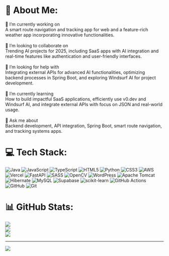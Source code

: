 # 💫 About Me:
🔭 I’m currently working on<br>A smart route navigation and tracking app for web  and a feature-rich weather app incorporating innovative functionalities.<br><br>🎉 I’m looking to collaborate on<br>Trending AI projects for 2025, including SaaS apps with AI integration and real-time features like authentication and user-friendly interfaces.<br><br>🤝 I’m looking for help with<br>Integrating external APIs for advanced AI functionalities, optimizing backend processes in Spring Boot, and exploring Windsurf AI for project development.<br><br>🌱 I’m currently learning<br>How to build impactful SaaS applications, efficiently use v0.dev and Windsurf AI, and integrate external APIs with focus on JSON and real-world usage.<br><br>💬 Ask me about<br>Backend development, API integration, Spring Boot, smart route navigation, and tracking systems apps.


# 💻 Tech Stack:
![Java](https://img.shields.io/badge/java-%23ED8B00.svg?style=for-the-badge&logo=openjdk&logoColor=white) ![JavaScript](https://img.shields.io/badge/javascript-%23323330.svg?style=for-the-badge&logo=javascript&logoColor=%23F7DF1E) ![TypeScript](https://img.shields.io/badge/typescript-%23007ACC.svg?style=for-the-badge&logo=typescript&logoColor=white) ![HTML5](https://img.shields.io/badge/html5-%23E34F26.svg?style=for-the-badge&logo=html5&logoColor=white) ![Python](https://img.shields.io/badge/python-3670A0?style=for-the-badge&logo=python&logoColor=ffdd54) ![CSS3](https://img.shields.io/badge/css3-%231572B6.svg?style=for-the-badge&logo=css3&logoColor=white) ![AWS](https://img.shields.io/badge/AWS-%23FF9900.svg?style=for-the-badge&logo=amazon-aws&logoColor=white) ![Vercel](https://img.shields.io/badge/vercel-%23000000.svg?style=for-the-badge&logo=vercel&logoColor=white) ![FastAPI](https://img.shields.io/badge/FastAPI-005571?style=for-the-badge&logo=fastapi) ![SASS](https://img.shields.io/badge/SASS-hotpink.svg?style=for-the-badge&logo=SASS&logoColor=white) ![OpenCV](https://img.shields.io/badge/opencv-%23white.svg?style=for-the-badge&logo=opencv&logoColor=white) ![WordPress](https://img.shields.io/badge/WordPress-%23117AC9.svg?style=for-the-badge&logo=WordPress&logoColor=white) ![Apache Tomcat](https://img.shields.io/badge/apache%20tomcat-%23F8DC75.svg?style=for-the-badge&logo=apache-tomcat&logoColor=black) ![Hibernate](https://img.shields.io/badge/Hibernate-59666C?style=for-the-badge&logo=Hibernate&logoColor=white) ![MySQL](https://img.shields.io/badge/mysql-4479A1.svg?style=for-the-badge&logo=mysql&logoColor=white) ![Supabase](https://img.shields.io/badge/Supabase-3ECF8E?style=for-the-badge&logo=supabase&logoColor=white) ![scikit-learn](https://img.shields.io/badge/scikit--learn-%23F7931E.svg?style=for-the-badge&logo=scikit-learn&logoColor=white) ![GitHub Actions](https://img.shields.io/badge/github%20actions-%232671E5.svg?style=for-the-badge&logo=githubactions&logoColor=white) ![GitHub](https://img.shields.io/badge/github-%23121011.svg?style=for-the-badge&logo=github&logoColor=white) ![Git](https://img.shields.io/badge/git-%23F05033.svg?style=for-the-badge&logo=git&logoColor=white)
# 📊 GitHub Stats:
![](https://github-readme-stats.vercel.app/api?username=assistantgoogle&theme=dark&hide_border=true&include_all_commits=true&count_private=false)<br/>
![](https://github-readme-streak-stats.herokuapp.com/?user=assistantgoogle&theme=dark&hide_border=true)<br/>
![](https://github-readme-stats.vercel.app/api/top-langs/?username=assistantgoogle&theme=dark&hide_border=true&include_all_commits=true&count_private=false&layout=compact)

---
[![](https://visitcount.itsvg.in/api?id=assistantgoogle&icon=0&color=0)](https://visitcount.itsvg.in)

<!-- Proudly created with GPRM ( https://gprm.itsvg.in ) -->
